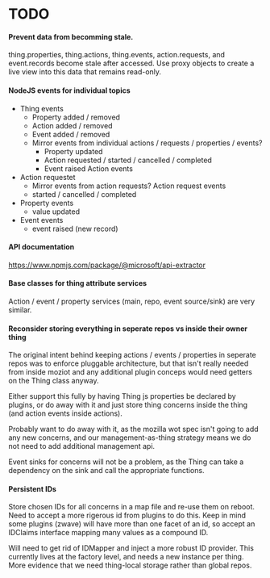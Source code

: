 # TODO

#### Prevent data from becomming stale.

thing.properties, thing.actions, thing.events, action.requests, and event.records become stale after accessed.
Use proxy objects to create a live view into this data that remains read-only.

#### NodeJS events for individual topics

- Thing events
  - Property added / removed
  - Action added / removed
  - Event added / removed
  - Mirror events from individual actions / requests / properties / events?
    - Property updated
    - Action requested / started / cancelled / completed
    - Event raised
      Action events
- Action requestet
  - Mirror events from action requests?
    Action request events
  - started / cancelled / completed
- Property events
  - value updated
- Event events
  - event raised (new record)

#### API documentation

https://www.npmjs.com/package/@microsoft/api-extractor

#### Base classes for thing attribute services

Action / event / property services (main, repo, event source/sink) are very similar.

#### Reconsider storing everything in seperate repos vs inside their owner thing

The original intent behind keeping actions / events / properties in seperate repos was to
enforce pluggable architecture, but that isn't really needed from inside moziot and
any additional plugin conceps would need getters on the Thing class anyway.

Either support this fully by having Thing js properties be declared by plugins, or do
away with it and just store thing concerns inside the thing (and action events inside actions).

Probably want to do away with it, as the mozilla wot spec isn't going to add any new concerns,
and our management-as-thing strategy means we do not need to add additional management api.

Event sinks for concerns will not be a problem, as the Thing can take a dependency on the sink and
call the appropriate functions.

#### Persistent IDs

Store chosen IDs for all concerns in a map file and re-use them on reboot.
Need to accept a more rigerous id from plugins to do this. Keep in mind
some plugins (zwave) will have more than one facet of an id, so accept
an IDClaims interface mapping many values as a compound ID.

Will need to get rid of IDMapper and inject a more robust ID provider.
This currently lives at the factory level, and needs a new instance per thing.
More evidence that we need thing-local storage rather than global repos.
